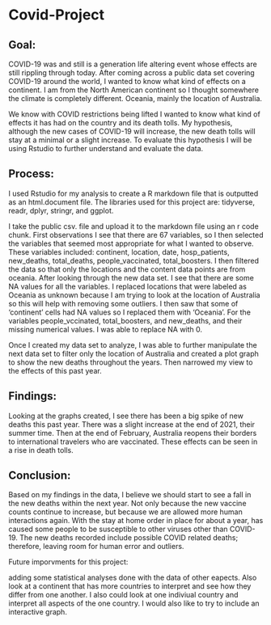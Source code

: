 # Covid-Project

## Goal:

COVID-19 was and still is a generation life altering event whose effects are still rippling through today. After coming across a public data set covering COVID-19 around the world, I wanted to know what kind of effects on a continent. I am from the North American continent so I thought somewhere the climate is completely different. Oceania, mainly the location of Australia.

We know with COVID restrictions being lifted I wanted to know what kind of effects it has had on the country and its death tolls. My hypothesis, although the new cases of COVID-19 will increase, the new death tolls will stay at a minimal or a slight increase. To evaluate this hypothesis I will be using Rstudio to further understand and evaluate the data. 

## Process:

I used Rstudio for my analysis to create a R markdown file that is outputted as an html.document file. The libraries used for this project are: tidyverse, readr, dplyr, stringr, and ggplot. 

I take the public csv. file and upload it to the markdown file using an r code chunk. First observations I see that there are 67 variables, so I then selected the variables that seemed most appropriate for what I wanted to observe. These variables included: continent, location, date, hosp_patients, new_deaths, total_deaths, people_vaccinated, total_boosters. I then filtered the data so that only the locations and the content data points are from oceania. After looking through the new data set. I see that there are some NA values for all the variables. I replaced locations that were labeled as Oceania as unknown because I am trying to look at the location of Australia so this will help with removing some outliers. I then saw that some of ‘continent’ cells had NA values so I replaced them with ‘Oceania’. For the variables people_vccinated, total_boosters, and new_deaths, and their missing numerical values. I was able to replace NA with 0. 

Once I created my data set to analyze, I was able to further manipulate the next data set to filter only the location of Australia and created a plot graph to show the new deaths throughout the years. Then narrowed my view to the effects of this past year. 

## Findings:

Looking at the graphs created, I see there has been a big spike of new deaths this past year. There was a slight increase at the end of 2021, their summer time. Then at the end of February, Australia reopens their borders to international travelers who are vaccinated. These effects can be seen in a rise in death tolls. 

## Conclusion:

Based on my findings in the data, I believe we should start to see a fall in the new deaths within the next year. Not only because the new vaccine counts continue to increase, but because we are allowed more human interactions again. With the stay at home order in place for about a year, has caused some people to be susceptible to other viruses other than COVID-19. The new deaths recorded include possible COVID related deaths; therefore, leaving room for human error and outliers. 

Future imporvments for this project:

adding some statistical analyses done with the data of other eapects. Also look at a continent that has more countries to interpret and see how they differ from one another. I also could look at one indiviual country and interpret all aspects of the one country. I would also like to try to include an interactive graph. 

